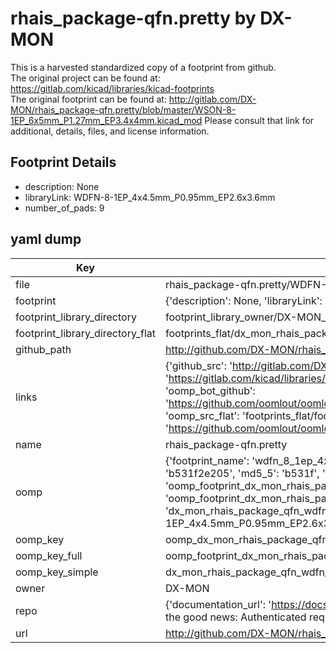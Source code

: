# rhais_package-qfn.pretty by DX-MON  
This is a harvested standardized copy of a footprint from github.  
The original project can be found at:  
https://gitlab.com/kicad/libraries/kicad-footprints  
The original footprint can be found at:
http://gitlab.com/DX-MON/rhais_package-qfn.pretty/blob/master/WSON-8-1EP_6x5mm_P1.27mm_EP3.4x4mm.kicad_mod
Please consult that link for additional, details, files, and license information.  
## Footprint Details
* description: None  
* libraryLink: WDFN-8-1EP_4x4.5mm_P0.95mm_EP2.6x3.6mm  
* number_of_pads: 9  
## yaml dump  
| Key | Value |  
| --- | --- |  
| file | rhais_package-qfn.pretty/WDFN-8-1EP_4x4.5mm_P0.95mm_EP2.6x3.6mm.kicad_mod |  
| footprint | {'description': None, 'libraryLink': 'WDFN-8-1EP_4x4.5mm_P0.95mm_EP2.6x3.6mm', 'number_of_pads': 9} |  
| footprint_library_directory | footprint_library_owner/DX-MON_rhais_package-qfn.pretty |  
| footprint_library_directory_flat | footprints_flat/dx_mon_rhais_package_qfn_wdfn_8_1ep_4x4_5mm_p0_95mm_ep2_6x3_6mm/working |  
| github_path | http://github.com/DX-MON/rhais_package-qfn.pretty/blob/master/WDFN-8-1EP_4x4.5mm_P0.95mm_EP2.6x3.6mm.kicad_mod |  
| links | {'github_src': 'http://gitlab.com/DX-MON/rhais_package-qfn.pretty/blob/master/WSON-8-1EP_6x5mm_P1.27mm_EP3.4x4mm.kicad_mod', 'github_src_repo': 'https://gitlab.com/kicad/libraries/kicad-footprints', 'oomp_bot': 'footprints/dx_mon_rhais_package_qfn_wdfn_8_1ep_4x4_5mm_p0_95mm_ep2_6x3_6mm/working', 'oomp_bot_github': 'https://github.com/oomlout/oomlout_oomp_footprint_bot/tree/main/footprints/dx_mon_rhais_package_qfn_wdfn_8_1ep_4x4_5mm_p0_95mm_ep2_6x3_6mm/working', 'oomp_src_flat': 'footprints_flat/footprints_flat/dx_mon_rhais_package_qfn_wdfn_8_1ep_4x4_5mm_p0_95mm_ep2_6x3_6mm/working', 'oomp_src_flat_github': 'https://github.com/oomlout/oomlout_oomp_footprint_src/tree/main/footprints_flat/dx_mon_rhais_package_qfn_wdfn_8_1ep_4x4_5mm_p0_95mm_ep2_6x3_6mm/working'} |  
| name | rhais_package-qfn.pretty |  
| oomp | {'footprint_name': 'wdfn_8_1ep_4x4_5mm_p0_95mm_ep2_6x3_6mm', 'library_name': 'rhais_package_qfn', 'md5': 'b531f2e20597c39e58ed41b1f46e58e6', 'md5_10': 'b531f2e205', 'md5_5': 'b531f', 'md5_6': 'b531f2', 'oomp_key': 'oomp_dx_mon_rhais_package_qfn_wdfn_8_1ep_4x4_5mm_p0_95mm_ep2_6x3_6mm', 'oomp_key_extra': 'oomp_footprint_dx_mon_rhais_package_qfn_wdfn_8_1ep_4x4_5mm_p0_95mm_ep2_6x3_6mm', 'oomp_key_full': 'oomp_footprint_dx_mon_rhais_package_qfn_wdfn_8_1ep_4x4_5mm_p0_95mm_ep2_6x3_6mm_b531f2', 'oomp_key_simple': 'dx_mon_rhais_package_qfn_wdfn_8_1ep_4x4_5mm_p0_95mm_ep2_6x3_6mm', 'original_filename': 'rhais_package-qfn.pretty/WDFN-8-1EP_4x4.5mm_P0.95mm_EP2.6x3.6mm.kicad_mod', 'owner_name': 'dx_mon'} |  
| oomp_key | oomp_dx_mon_rhais_package_qfn_wdfn_8_1ep_4x4_5mm_p0_95mm_ep2_6x3_6mm |  
| oomp_key_full | oomp_footprint_dx_mon_rhais_package_qfn_wdfn_8_1ep_4x4_5mm_p0_95mm_ep2_6x3_6mm |  
| oomp_key_simple | dx_mon_rhais_package_qfn_wdfn_8_1ep_4x4_5mm_p0_95mm_ep2_6x3_6mm |  
| owner | DX-MON |  
| repo | {'documentation_url': 'https://docs.github.com/rest/overview/resources-in-the-rest-api#rate-limiting', 'message': "API rate limit exceeded for 84.66.173.59. (But here's the good news: Authenticated requests get a higher rate limit. Check out the documentation for more details.)"} |  
| url | http://github.com/DX-MON/rhais_package-qfn.pretty |  

